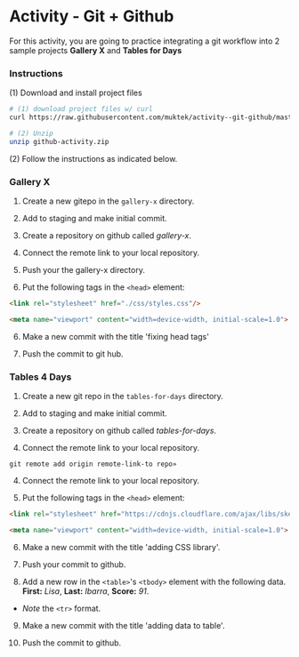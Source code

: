 # Activity - Git + Github

For this activity, you are going to practice integrating a git workflow into 2 sample projects **Gallery X** and **Tables for Days**

### Instructions

(1) Download and install project files

```sh
# (1) download project files w/ curl
curl https://raw.githubusercontent.com/muktek/activity--git-github/master/github-activity.zip >  github-activity.zip

# (2) Unzip
unzip github-activity.zip
```

(2) Follow the instructions as indicated below.


### Gallery X

1. Create a new gitepo in the `gallery-x` directory.

2. Add to staging and make initial commit.

2. Create a repository on github called _gallery-x_.

3. Connect the remote link to your local repository.

4. Push your the gallery-x directory.

5. Put the following tags in the `<head>` element:

  ```html
  <link rel="stylesheet" href="./css/styles.css"/>

  <meta name="viewport" content="width=device-width, initial-scale=1.0">
  ```

6. Make a new commit with the title 'fixing head tags'  

7. Push the commit to git hub.


### Tables 4 Days

1. Create a new git repo in the `tables-for-days` directory.

2. Add to staging and make initial commit.

2. Create a repository on github called _tables-for-days_.

3. Connect the remote link to your local repository.
  ```
  git remote add origin remote-link-to repo»
  ```

4. Connect the remote link to your local repository.

5. Put the following tags in the `<head>` element:

  ```html
  <link rel="stylesheet" href="https://cdnjs.cloudflare.com/ajax/libs/skeleton/2.0.4/skeleton.min.css"/>

  <meta name="viewport" content="width=device-width, initial-scale=1.0">
  ```

6. Make a new commit with the title 'adding CSS library'.

7. Push your commit to github.

8. Add a new row in the `<table>`'s `<tbody>` element with the following data. **First:** _Lisa_, **Last:** _Ibarra_, **Score:** _91_.
  - _Note_ the `<tr>` format.

9. Make a new commit with the title 'adding data to table'.

10. Push the commit to github.
